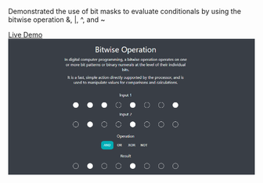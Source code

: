 Demonstrated the use of bit masks to evaluate conditionals by using the bitwise operation &, |, ^, and ~

[Live Demo](https://jgnim.github.io/bitwise-operation/)
![screenshot](./public/bitwise-preview.PNG)
